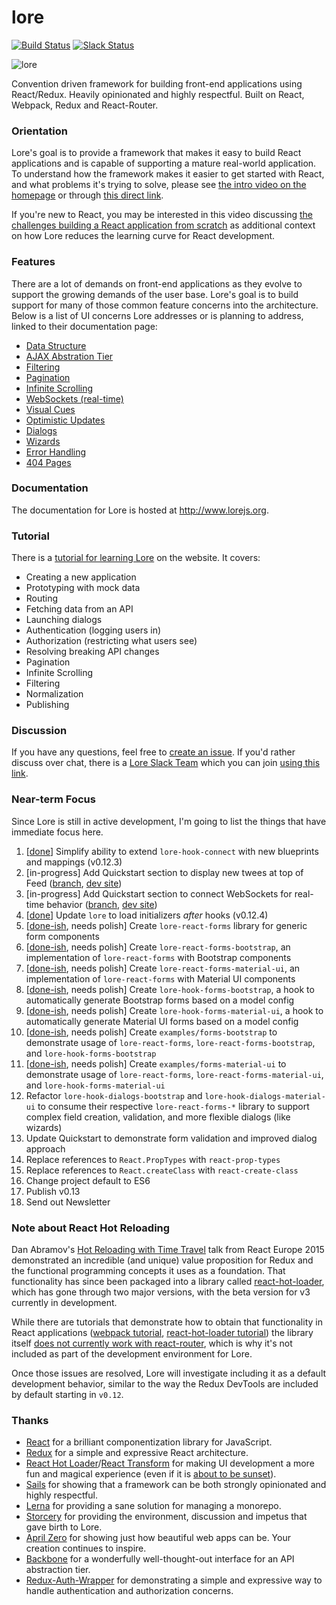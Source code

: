 # lore

[![Build Status][circle-image]][circle-url] [![Slack Status][slackin-image]][slackin-url]

![lore](https://cloud.githubusercontent.com/assets/5898306/13093056/654b5c76-d4c0-11e5-8968-643aae655030.png)


Convention driven framework for building front-end applications using React/Redux. Heavily opinionated and highly respectful. Built on React, Webpack, Redux and React-Router.


### Orientation

Lore's goal is to provide a framework that makes it easy to build React applications and is capable of supporting a 
mature real-world application. To understand how the framework makes it easier to get started with React, and what
problems it's trying to solve, please see [the intro video on the homepage](http://www.lorejs.org) or through 
[this direct link](https://www.youtube.com/watch?v=u3cK4fz1GNg).

If you're new to React, you may be interested in this video discussing 
[the challenges building a React application from scratch](http://www.lorejs.org/videos/building-your-first-react-app/) 
as additional context on how Lore reduces the learning curve for React development.

### Features

There are a lot of demands on front-end applications as they evolve to support the growing demands of the user base. 
Lore's goal is to build support for many of those common feature concerns into the architecture. Below is a list of UI
concerns Lore addresses or is planning to address, linked to their documentation page:

* [Data Structure](http://www.lorejs.org/features/foundation/data-structure/)
* [AJAX Abstration Tier](http://www.lorejs.org/architecture/ajax-abstraction/)
* [Filtering](http://www.lorejs.org/features/challenges/filtering/)
* [Pagination](http://www.lorejs.org/features/challenges/pagination/)
* [Infinite Scrolling](http://www.lorejs.org/features/challenges/infinite-scrolling/)
* [WebSockets (real-time)](http://www.lorejs.org/features/challenges/websockets/)
* [Visual Cues](http://www.lorejs.org/features/challenges/visual-cues/)
* [Optimistic Updates](http://www.lorejs.org/features/challenges/optimistic-updates/)
* [Dialogs](http://www.lorejs.org/features/challenges/dialogs/)
* [Wizards](http://www.lorejs.org/features/challenges/wizards/)
* [Error Handling](http://www.lorejs.org/features/challenges/error-handling/)
* [404 Pages](http://www.lorejs.org/features/challenges/404-pages/)


### Documentation

The documentation for Lore is hosted at http://www.lorejs.org.


### Tutorial

There is a [tutorial for learning Lore](http://www.lorejs.org/quickstart/) on the website. It covers:

* Creating a new application
* Prototyping with mock data
* Routing
* Fetching data from an API
* Launching dialogs
* Authentication (logging users in)
* Authorization (restricting what users see)
* Resolving breaking API changes
* Pagination
* Infinite Scrolling
* Filtering
* Normalization
* Publishing


### Discussion
If you have any questions, feel free to [create an issue](https://github.com/lore/lore/issues/new). If you'd rather discuss over chat, there is a [Lore Slack Team](https://lorejs.slack.com) which you can join [using this link][slackin-url].


### Near-term Focus

Since Lore is still in active development, I'm going to list the things that have immediate focus here.

1. [[done](https://github.com/lore/lore/pull/168)] Simplify ability to extend `lore-hook-connect` with new blueprints and mappings (v0.12.3)
2. [in-progress] Add Quickstart section to display new twees at top of Feed ([branch](https://github.com/lore/www.lorejs.org/tree/add-websockets-to-quickstart), [dev site](http://master.lorejs.org/quickstart/optimistic/overview/))
3. [in-progress] Add Quickstart section to connect WebSockets for real-time behavior ([branch](https://github.com/lore/www.lorejs.org/tree/add-websockets-to-quickstart), [dev site](http://master.lorejs.org/quickstart/websockets/overview/))
4. [[done](https://github.com/lore/lore/commit/1861f379faad984326682df89a6f726f613872e8)] Update `lore` to load initializers _after_ hooks (v0.12.4)
5. [[done-ish](https://github.com/lore/lore/commit/a2bf5ad7fa817f396df1978d02b61d8bb285a6c7), needs polish] Create `lore-react-forms` library for generic form components
6. [[done-ish](https://github.com/lore/lore/commit/fd9d23ad91d19801b748613620bae94784c3c3a2), needs polish] Create `lore-react-forms-bootstrap`, an implementation of `lore-react-forms` with Bootstrap components
7. [[done-ish](https://github.com/lore/lore/commit/d37145ae94586a703b67819dcffdf7ad9f837cb1), needs polish] Create `lore-react-forms-material-ui`, an implementation of `lore-react-forms` with Material UI components
8. [[done-ish](https://github.com/lore/lore/commit/931f35dc42b97c2ec4c0dca59fcc67f73c437157), needs polish] Create `lore-hook-forms-bootstrap`, a hook to automatically generate Bootstrap forms based on a model config
9. [[done-ish](https://github.com/lore/lore/commit/96f7892dc551caa38244bf3b955a67c76cf7d6c3), needs polish] Create `lore-hook-forms-material-ui`, a hook to automatically generate Material UI forms based on a model config
10. [[done-ish](https://github.com/lore/lore/commit/edf9b79c55d2e9108ed3a3ffe4bba1e90898370c), needs polish] Create `examples/forms-bootstrap` to demonstrate usage of `lore-react-forms`, `lore-react-forms-bootstrap`, and `lore-hook-forms-bootstrap`
11. [[done-ish](https://github.com/lore/lore/commit/3507a0b259a570760e895cc4fc4a73af4da9eecf), needs polish] Create `examples/forms-material-ui` to demonstrate usage of `lore-react-forms`, `lore-react-forms-material-ui`, and `lore-hook-forms-material-ui`
12. Refactor `lore-hook-dialogs-bootstrap` and `lore-hook-dialogs-material-ui` to consume their respective `lore-react-forms-*` library to support complex field creation, validation, and more flexible dialogs (like wizards)
13. Update Quickstart to demonstrate form validation and improved dialog approach
14. Replace references to `React.PropTypes` with `react-prop-types`
15. Replace references to `React.createClass` with `react-create-class`
16. Change project default to ES6
17. Publish v0.13
18. Send out Newsletter



### Note about React Hot Reloading

Dan Abramov's [Hot Reloading with Time Travel](https://www.youtube.com/watch?v=xsSnOQynTHs) talk from React Europe 2015 demonstrated an incredible (and unique) value proposition for Redux and the functional programming concepts it uses as a foundation. That functionality has since been packaged into a library called [react-hot-loader](https://github.com/gaearon/react-hot-loader), which has gone through two major versions, with the beta version for v3 currently in development.

While there are tutorials that demonstrate how to obtain that functionality in React applications ([webpack tutorial](https://webpack.js.org/guides/hmr-react/), [react-hot-loader tutorial]()) the library itself [does not currently work with react-router](https://github.com/gaearon/react-hot-loader/issues/449), which is why it's not included as part of the development environment for Lore.

Once those issues are resolved, Lore will investigate including it as a default development behavior, similar to the way the Redux DevTools are included by default starting in `v0.12`.


### Thanks
* [React](https://github.com/facebook/react) for a brilliant componentization library for JavaScript.
* [Redux](https://github.com/reactjs/redux) for a simple and expressive React architecture.  
* [React Hot Loader](https://github.com/gaearon/react-hot-loader)/[React Transform](https://github.com/gaearon/react-transform-boilerplate) 
for making UI development a more fun and magical experience (even if it is [about to be sunset](https://medium.com/@dan_abramov/hot-reloading-in-react-1140438583bf)).
* [Sails](https://github.com/balderdashy/sails) for showing that a framework can be both strongly opinionated and highly respectful.
* [Lerna](https://github.com/lerna/lerna/) for providing a sane solution for managing a monorepo.
* [Storcery](http://storcery.io) for providing the environment, discussion and impetus that gave birth to Lore.
* [April Zero](http://aprilzero.com) for showing just how beautiful web apps can be.  Your creation continues to inspire.
* [Backbone](https://github.com/jashkenas/backbone) for a wonderfully well-thought-out interface for an API abstraction tier.
* [Redux-Auth-Wrapper](https://github.com/mjrussell/redux-auth-wrapper) for demonstrating a simple and expressive way to handle authentication and authorization concerns. 


[circle-url]: https://circleci.com/gh/lore/lore
[circle-image]: https://circleci.com/gh/lore/lore.svg?style=shield&circle-token=6ef9571387d0e08d802f6769026fcf91fc30459f
[slackin-image]: https://lorejs-slack.herokuapp.com/badge.svg
[slackin-url]: https://lorejs-slack.herokuapp.com
